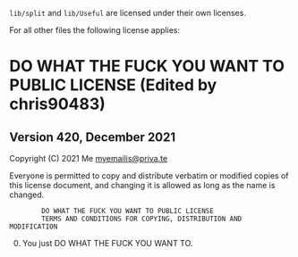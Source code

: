`lib/split` and `lib/Useful` are licensed under their own licenses.

For all other files the following license applies:

# DO WHAT THE FUCK YOU WANT TO PUBLIC LICENSE (Edited by chris90483)
## Version 420, December 2021

 Copyright (C) 2021 Me <myemailis@priva.te>

 Everyone is permitted to copy and distribute verbatim or modified
 copies of this license document, and changing it is allowed as long
 as the name is changed.

            DO WHAT THE FUCK YOU WANT TO PUBLIC LICENSE
            TERMS AND CONDITIONS FOR COPYING, DISTRIBUTION AND MODIFICATION

  0. You just DO WHAT THE FUCK YOU WANT TO.
